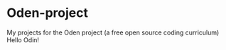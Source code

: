 # Oden-project
My projects for the Oden project (a free open source coding curriculum)
Hello Odin!

